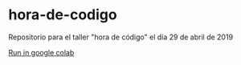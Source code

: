 # hora-de-codigo
Repositorio para el taller "hora de código" el día 29 de abril de 2019

[Run in google colab](https://colab.research.google.com/drive/1lmV0h6o0UfKJhHtkNXw8lBFc2zjPRxKo)
